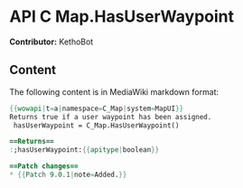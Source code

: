# API C Map.HasUserWaypoint

**Contributor:** KethoBot

## Content

The following content is in MediaWiki markdown format:

```mediawiki
{{wowapi|t=a|namespace=C_Map|system=MapUI}}
Returns true if a user waypoint has been assigned.
 hasUserWaypoint = C_Map.HasUserWaypoint()

==Returns==
:;hasUserWaypoint:{{apitype|boolean}}

==Patch changes==
* {{Patch 9.0.1|note=Added.}}
```